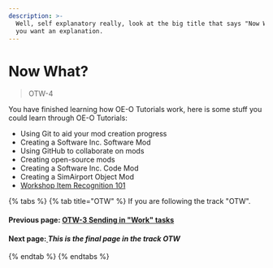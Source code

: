 ```yaml
---
description: >-
  Well, self explanatory really, look at the big title that says "Now What?" if
  you want an explanation.
---
```


# Now What?

> OTW-4

You have finished learning how OE-O Tutorials work, here is some stuff you could learn through OE-O Tutorials:

* Using Git to aid your mod creation progress
* Creating a Software Inc. Software Mod
* Using GitHub to collaborate on mods
* Creating open-source mods
* Creating a Software Inc. Code Mod
* Creating a SimAirport Object Mod
* [Workshop Item Recognition 101](../wim/wim-1.md)



{% tabs %}
{% tab title="OTW" %}
If you are following the track "OTW".

#### Previous page: [OTW-3 Sending in "Work" tasks](otw-3.md)

#### Next page:[ ](otw-2.md)_This is the final page in the track OTW_
{% endtab %}
{% endtabs %}

